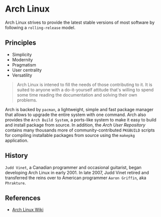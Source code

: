 # Arch Linux

Arch Linux strives to provide the latest stable versions of most software by following a `rolling-release` model. 

## Principles

* Simplicity 
* Modernity
* Pragmatism
* User centrality
* Versatility

> Arch Linux is intened to fill the needs of those contributing to it. It is suited to anyone with a do-it-yourself attitude that's willing to spend some time reading the documentation and solving their own problems.

Arch is backed by `pacman`, a lightweight, simple and fast package manager that allows to upgrade the entire system with one command. Arch also provides the `Arch Build System`, a ports-like system to make it easy to build and install package from source. In addition, the *Arch User Repository* contains many thousands more of community-contributed `PKGBUILD` scripts for compiling installable packages from source using the `makepkg` application.

## History

`Judd Vinet`, a Canadian programmer and occasional guitarist, began developing Arch Linux in early 2001. In late 2007, Judd Vinet retired and transferred the reins over to American programmer `Aaron Griffin`, aka `Phrakture`.

## References

* [Arch Linux Wiki](https://wiki.archlinux.org/index.php/Arch_Linux)